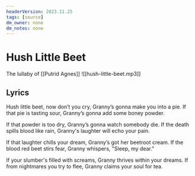 ```yaml
---
headerVersion: 2023.11.25
tags: [source]
dm_owner: none
dm_notes: none
---
```

# Hush Little Beet

The lullaby of [[Putrid Agnes]]
![[hush-little-beet.mp3]]

## Lyrics

Hush little beet, now don’t you cry,
Granny’s gonna make you into a pie.
If that pie is tasting sour,
Granny’s gonna add some boney powder.

If that powder is too dry,
Granny’s gonna watch somebody die.
If the death spills blood like rain,
Granny's laughter will echo your pain.

If that laughter chills your dream,
Granny’s got her beetroot cream.
If the blood red beet stirs fear,
Granny whispers, "Sleep, my dear."

If your slumber's filled with screams,
Granny thrives within your dreams.
If from nightmares you try to flee,
Granny claims your soul for tea.